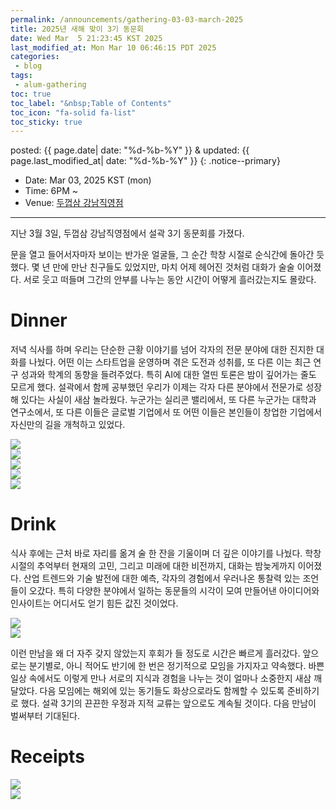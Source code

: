 ```yaml
---
permalink: /announcements/gathering-03-03-march-2025
title: 2025년 새해 맞이 3기 동문회
date: Wed Mar  5 21:23:45 KST 2025
last_modified_at: Mon Mar 10 06:46:15 PDT 2025
categories:
 - blog
tags:
 - alum-gathering
toc: true
toc_label: "&nbsp;Table of Contents"
toc_icon: "fa-solid fa-list"
toc_sticky: true
---
```


posted: {{ page.date| date: "%d-%b-%Y" }}
&amp;
updated: {{ page.last_modified_at| date: "%d-%b-%Y" }}
{: .notice--primary}

- Date: Mar 03, 2025 KST (mon)
- Time: 6PM ~
- Venue: [두껍삼 강남직영점](https://naver.me/xmxIau0m)

<hr>

지난 3월 3일, 두껍삼 강남직영점에서 설곽 3기 동문회를 가졌다.
<!--실리콘 밸리 쿠퍼티노에서 한국 출장 중이던 나에게는 정말 뜻깊은 시간이었다.-->
문을 열고 들어서자마자 보이는 반가운 얼굴들, 그 순간 학창 시절로 순식간에 돌아간 듯했다.
몇 년 만에 만난 친구들도 있었지만, 마치 어제 헤어진 것처럼 대화가 술술 이어졌다.
서로 웃고 떠들며 그간의 안부를 나누는 동안 시간이 어떻게 흘러갔는지도 몰랐다.

# Dinner

저녁 식사를 하며 우리는 단순한 근황 이야기를 넘어 각자의 전문 분야에 대한 진지한 대화를 나눴다.
어떤 이는 스타트업을 운영하며 겪은 도전과 성취를, 또 다른 이는 최근 연구 성과와 학계의 동향을 들려주었다.
특히 AI에 대한 열띤 토론은 밤이 깊어가는 줄도 모르게 했다.
설곽에서 함께 공부했던 우리가 이제는 각자 다른 분야에서 전문가로 성장해 있다는 사실이 새삼 놀라웠다.
누군가는 실리콘 밸리에서, 또 다른 누군가는 대학과 연구소에서, 또 다른 이들은 글로벌 기업에서 또 어떤 이들은 본인들이 창업한 기업에서 자신만의 길을 개척하고 있었다.

<div class="img-container">
<img src="/resource/alum-gatherings/03-2024-0303/KakaoTalk_Photo_2025-03-05-21-34-29.jpeg">
</div>

<div class="img-container">
<img src="/resource/alum-gatherings/03-2024-0303/KakaoTalk_Photo_2025-03-05-21-34-48 001.jpeg">
</div>

<div class="img-container">
<img src="/resource/alum-gatherings/03-2024-0303/KakaoTalk_Photo_2025-03-05-21-34-49 004.jpeg">
</div>

<div class="img-container">
<img src="/resource/alum-gatherings/03-2024-0303/KakaoTalk_Photo_2025-03-05-21-38-11 001.jpeg">
</div>

<div class="img-container">
<img src="/resource/alum-gatherings/03-2024-0303/KakaoTalk_Photo_2025-03-05-21-37-33 014.jpeg">
</div>

# Drink

식사 후에는 근처 바로 자리를 옮겨 술 한 잔을 기울이며 더 깊은 이야기를 나눴다.
학창 시절의 추억부터 현재의 고민, 그리고 미래에 대한 비전까지, 대화는 밤늦게까지 이어졌다.
산업 트렌드와 기술 발전에 대한 예측, 각자의 경험에서 우러나온 통찰력 있는 조언들이 오갔다.
특히 다양한 분야에서 일하는 동문들의 시각이 모여 만들어낸 아이디어와 인사이트는 어디서도 얻기 힘든 값진 것이었다.

<div class="img-container">
<img style="max-height: 65vh;" src="/resource/alum-gatherings/03-2024-0303/KakaoTalk_Photo_2025-03-05-21-38-25 002.jpeg">
</div>

<div class="img-container">
<img src="/resource/alum-gatherings/03-2024-0303/KakaoTalk_Photo_2025-03-05-21-38-25 003.jpeg">
</div>

이런 만남을 왜 더 자주 갖지 않았는지 후회가 들 정도로 시간은 빠르게 흘러갔다.
앞으로는 분기별로, 아니 적어도 반기에 한 번은 정기적으로 모임을 가지자고 약속했다.
바쁜 일상 속에서도 이렇게 만나 서로의 지식과 경험을 나누는 것이 얼마나 소중한지 새삼 깨달았다.
다음 모임에는 해외에 있는 동기들도 화상으로라도 함께할 수 있도록 준비하기로 했다.
설곽 3기의 끈끈한 우정과 지적 교류는 앞으로도 계속될 것이다.
다음 만남이 벌써부터 기대된다.

# Receipts

<div class="img-container">
<img style="max-height: 65vh;" src="/resource/alum-gatherings/03-2024-0303/KakaoTalk_Photo_2025-03-05-21-38-37 001.jpeg">
</div>

<div class="img-container">
<img style="max-height: 65vh;" src="/resource/alum-gatherings/03-2024-0303/KakaoTalk_Photo_2025-03-05-21-38-37 002.jpeg">
</div>
